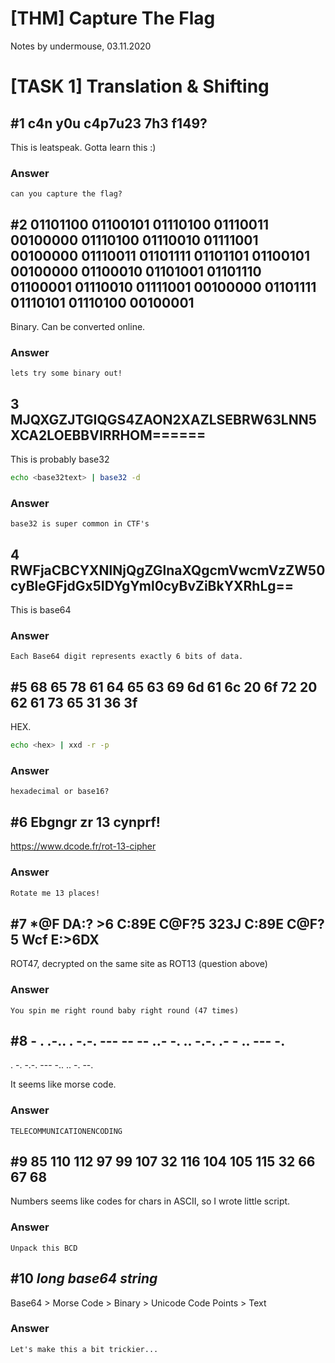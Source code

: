 [THM] Capture The Flag
================
Notes by undermouse, 03.11.2020


# [TASK 1] Translation & Shifting 
## #1 c4n y0u c4p7u23 7h3 f149?
This is leatspeak. Gotta learn this :)
### Answer
```
can you capture the flag?
```

## #2 01101100 01100101 01110100 01110011 00100000 01110100 01110010 01111001 00100000 01110011 01101111 01101101 01100101 00100000 01100010 01101001 01101110 01100001 01110010 01111001 00100000 01101111 01110101 01110100 00100001
Binary. Can be converted online.
### Answer
```
lets try some binary out!
```

## 3 MJQXGZJTGIQGS4ZAON2XAZLSEBRW63LNN5XCA2LOEBBVIRRHOM======
This is probably base32
```bash
echo <base32text> | base32 -d
```
### Answer
```
base32 is super common in CTF's
```

## 4 RWFjaCBCYXNlNjQgZGlnaXQgcmVwcmVzZW50cyBleGFjdGx5IDYgYml0cyBvZiBkYXRhLg==
This is base64
### Answer
```
Each Base64 digit represents exactly 6 bits of data.
```
## #5 68 65 78 61 64 65 63 69 6d 61 6c 20 6f 72 20 62 61 73 65 31 36 3f
HEX.
```bash
echo <hex> | xxd -r -p
```
### Answer
```
hexadecimal or base16?
```

## #6 Ebgngr zr 13 cynprf!
https://www.dcode.fr/rot-13-cipher
### Answer
```bash
Rotate me 13 places!
```

## #7 *@F DA:? >6 C:89E C@F?5 323J C:89E C@F?5 Wcf E:>6DX 
ROT47, decrypted on the same site as ROT13 (question above)
### Answer
```
You spin me right round baby right round (47 times)
```

## #8 - . .-.. . -.-. --- -- -- ..- -. .. -.-. .- - .. --- -.

. -. -.-. --- -.. .. -. --.

It seems like morse code.
### Answer
```
TELECOMMUNICATIONENCODING
```

## #9 85 110 112 97 99 107 32 116 104 105 115 32 66 67 68
Numbers seems like codes for chars in ASCII, so I wrote little script.
### Answer
```
Unpack this BCD
```

## #10 *long base64 string*
Base64 > Morse Code > Binary > Unicode Code Points > Text
### Answer
```
Let's make this a bit trickier...                                                                                                                                 
```
